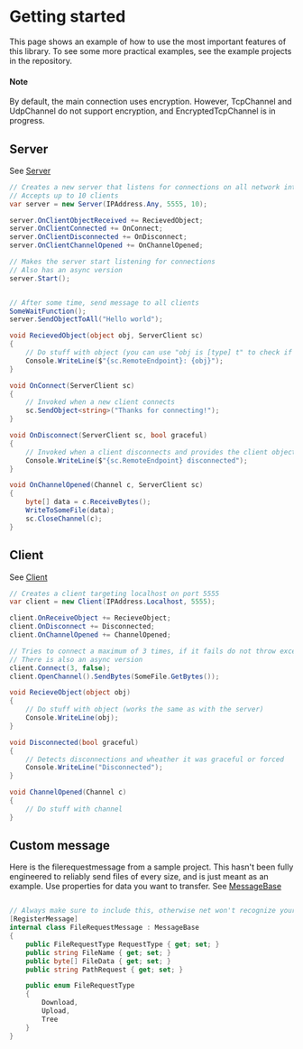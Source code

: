 # Getting started

This page shows an example of how to use the most important features of this library. To see some more practical examples, see the example projects in the repository.

#### Note

By default, the main connection uses encryption. However, TcpChannel and UdpChannel do not support encryption, and EncryptedTcpChannel is in progress.

## Server

See [Server](https://github.com/KaiNet-X/Network/blob/master/Server.md)

```c#
// Creates a new server that listens for connections on all network interfaces on port 5555
// Accepts up to 10 clients
var server = new Server(IPAddress.Any, 5555, 10);

server.OnClientObjectReceived += RecievedObject;
server.OnClientConnected += OnConnect;
server.OnClientDisconnected += OnDisconnect;
server.OnClientChannelOpened += OnChannelOpened;

// Makes the server start listening for connections
// Also has an async version
server.Start();


// After some time, send message to all clients
SomeWaitFunction();
server.SendObjectToAll("Hello world");

void RecievedObject(object obj, ServerClient sc)
{
    // Do stuff with object (you can use "obj is [type] t" to check if it is a given type
    Console.WriteLine($"{sc.RemoteEndpoint}: {obj}");
}

void OnConnect(ServerClient sc)
{
    // Invoked when a new client connects
    sc.SendObject<string>("Thanks for connecting!");
}

void OnDisconnect(ServerClient sc, bool graceful)
{
    // Invoked when a client disconnects and provides the client object
    Console.WriteLine($"{sc.RemoteEndpoint} disconnected");
}

void OnChannelOpened(Channel c, ServerClient sc)
{
    byte[] data = c.ReceiveBytes();
    WriteToSomeFile(data);
    sc.CloseChannel(c);
}

```

## Client
See [Client](https://github.com/KaiNet-X/Network/blob/master/Client.md)

```c#
// Creates a client targeting localhost on port 5555
var client = new Client(IPAddress.Localhost, 5555);

client.OnReceiveObject += RecieveObject;
client.OnDisconnect += Disconnected;
client.OnChannelOpened += ChannelOpened;

// Tries to connect a maximum of 3 times, if it fails do not throw exception
// There is also an async version
client.Connect(3, false);
client.OpenChannel().SendBytes(SomeFile.GetBytes());

void RecieveObject(object obj)
{
    // Do stuff with object (works the same as with the server)
    Console.WriteLine(obj);
}

void Disconnected(bool graceful)
{
    // Detects disconnections and wheather it was graceful or forced
    Console.WriteLine("Disconnected");
}

void ChannelOpened(Channel c)
{
    // Do stuff with channel
}
```

## Custom message
Here is the filerequestmessage from a sample project. This hasn't been fully engineered to reliably send files of every size, and is just meant as an example.
Use properties for data you want to transfer. See [MessageBase](https://github.com/KaiNet-X/Network/blob/master/MessageBase.md)
```c#

// Always make sure to include this, otherwise net won't recognize your custom message
[RegisterMessage]
internal class FileRequestMessage : MessageBase
{
    public FileRequestType RequestType { get; set; }
    public string FileName { get; set; }
    public byte[] FileData { get; set; }
    public string PathRequest { get; set; }

    public enum FileRequestType
    {
        Download,
        Upload,
        Tree
    }
}
```